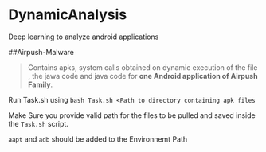 # DynamicAnalysis
Deep learning to analyze android applications

##Airpush-Malware 
 
 > Contains apks, system calls obtained on dynamic execution of the file , the jawa code and java code for **one Android application of Airpush Family**.

 
 
Run Task.sh using `bash Task.sh <Path to directory containing apk files`

Make Sure you provide valid path for the files to be pulled and saved inside the `Task.sh` script.

`aapt` and `adb` should be added to the Environnemt Path

